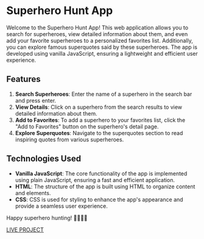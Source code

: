 # Superhero Hunt App

Welcome to the Superhero Hunt App!
This web application allows you to search for superheroes, view detailed information about them, and even add your favorite superheroes to a personalized favorites list. Additionally, you can explore famous superquotes said by these superheroes. The app is developed using vanilla JavaScript, ensuring a lightweight and efficient user experience.

## Features

1. **Search Superheroes**: Enter the name of a superhero in the search bar and press enter.
2. **View Details**: Click on a superhero from the search results to view detailed information about them.
3. **Add to Favorites**: To add a superhero to your favorites list, click the "Add to Favorites" button on the superhero's detail page.
4. **Explore Superquotes**: Navigate to the superquotes section to read inspiring quotes from various superheroes.


## Technologies Used
- **Vanilla JavaScript**: The core functionality of the app is implemented using plain JavaScript, ensuring a fast and efficient application.
- **HTML**: The structure of the app is built using HTML to organize content and elements.
- **CSS**: CSS is used for styling to enhance the app's appearance and provide a seamless user experience.


 Happy superhero hunting! 🦸‍♂️🦸‍♀️ 

 [LIVE PROJECT](https://codernehaa.github.io/Super-hero-hunt-app/home.html)
